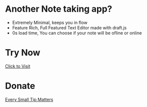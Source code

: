 # Another Note taking app?
* Extremely Minimal, keeps you in flow
* Feature Rich, Full Featured Text Editor made with draft.js
* 0s load time, You can choose if your note will be ofline or online

# Try Now
<a href="https://raft.upon.one">Click to Visit</a>

# Donate
<a href="https://paypal.me/itsarnavsingh">Every Small Tip Matters</a>
